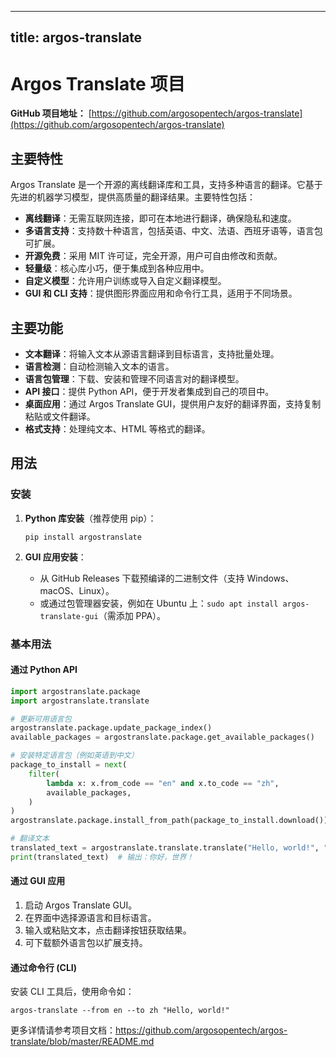 
---
title: argos-translate
---

# Argos Translate 项目

**GitHub 项目地址：** [https://github.com/argosopentech/argos-translate](https://github.com/argosopentech/argos-translate)

## 主要特性
Argos Translate 是一个开源的离线翻译库和工具，支持多种语言的翻译。它基于先进的机器学习模型，提供高质量的翻译结果。主要特性包括：
- **离线翻译**：无需互联网连接，即可在本地进行翻译，确保隐私和速度。
- **多语言支持**：支持数十种语言，包括英语、中文、法语、西班牙语等，语言包可扩展。
- **开源免费**：采用 MIT 许可证，完全开源，用户可自由修改和贡献。
- **轻量级**：核心库小巧，便于集成到各种应用中。
- **自定义模型**：允许用户训练或导入自定义翻译模型。
- **GUI 和 CLI 支持**：提供图形界面应用和命令行工具，适用于不同场景。

## 主要功能
- **文本翻译**：将输入文本从源语言翻译到目标语言，支持批量处理。
- **语言检测**：自动检测输入文本的语言。
- **语言包管理**：下载、安装和管理不同语言对的翻译模型。
- **API 接口**：提供 Python API，便于开发者集成到自己的项目中。
- **桌面应用**：通过 Argos Translate GUI，提供用户友好的翻译界面，支持复制粘贴或文件翻译。
- **格式支持**：处理纯文本、HTML 等格式的翻译。

## 用法
### 安装
1. **Python 库安装**（推荐使用 pip）：
   ```
   pip install argostranslate
   ```

2. **GUI 应用安装**：
   - 从 GitHub Releases 下载预编译的二进制文件（支持 Windows、macOS、Linux）。
   - 或通过包管理器安装，例如在 Ubuntu 上：`sudo apt install argos-translate-gui`（需添加 PPA）。

### 基本用法
#### 通过 Python API
```python
import argostranslate.package
import argostranslate.translate

# 更新可用语言包
argostranslate.package.update_package_index()
available_packages = argostranslate.package.get_available_packages()

# 安装特定语言包（例如英语到中文）
package_to_install = next(
    filter(
        lambda x: x.from_code == "en" and x.to_code == "zh",
        available_packages,
    )
)
argostranslate.package.install_from_path(package_to_install.download())

# 翻译文本
translated_text = argostranslate.translate.translate("Hello, world!", "en", "zh")
print(translated_text)  # 输出：你好，世界！
```

#### 通过 GUI 应用
1. 启动 Argos Translate GUI。
2. 在界面中选择源语言和目标语言。
3. 输入或粘贴文本，点击翻译按钮获取结果。
4. 可下载额外语言包以扩展支持。

#### 通过命令行 (CLI)
安装 CLI 工具后，使用命令如：
```
argos-translate --from en --to zh "Hello, world!"
```

更多详情请参考项目文档：https://github.com/argosopentech/argos-translate/blob/master/README.md